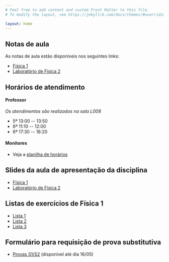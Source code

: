```yaml
---
# Feel free to add content and custom Front Matter to this file.
# To modify the layout, see https://jekyllrb.com/docs/themes/#overriding-theme-defaults

layout: home
---
```


## Notas de aula
As notas de aula estão disponíveis nos seguintes links:
- [Física 1](https://github.com/cgraeff/notas_fsc1/raw/master/main.pdf)
- [Laboratório de Física 2](https://github.com/cgraeff/NotasLab/raw/master/main.pdf)
  
## Horários de atendimento
#### Professor
*Os atendimentos são realizados na sala L008*
- 5ª 13:00 -- 13:50
- 6ª 11:10 -- 12:00
- 6ª 17:30 -- 18:20

#### Monitores
- Veja a [planilha de horários](https://docs.google.com/spreadsheets/d/1FgriJVVWNY5n2tntd-B7idnRg2uhNHRRXKAJ_fIwlb0/edit#gid=0)

## Slides da aula de apresentação da disciplina
- [Física 1](https://github.com/cgraeff/cgraeff.github.io/raw/master/slides.pdf)
- [Laboratório de Física 2](https://github.com/cgraeff/cgraeff.github.io/raw/master/slideslab.pdf)

## Listas de exercícios de Física 1
- [Lista 1](https://github.com/cgraeff/cgraeff.github.io/raw/master/lista1.pdf)
- [Lista 2](https://github.com/cgraeff/cgraeff.github.io/raw/master/lista2.pdf)
- [Lista 3](https://github.com/cgraeff/cgraeff.github.io/raw/master/lista3.pdf)

## Formulário para requisição de prova substitutiva
- [Provas S1/S2](https://docs.google.com/forms/d/e/1FAIpQLSdSNbquUKl6ff4unEBuZcujy3FRMiPLiMqLPV364_INccJk8w/viewform?usp=sf_link) (disponível até dia 16/05)
